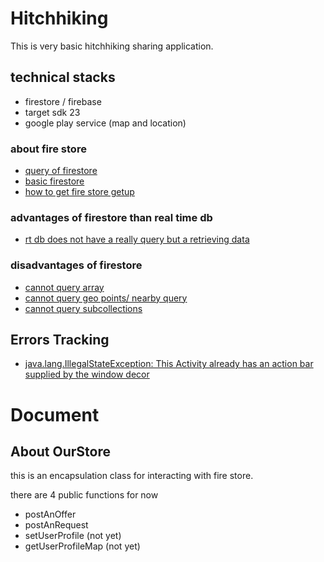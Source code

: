 # Hitchhiking
This is very basic hitchhiking sharing application.


## technical stacks
- firestore / firebase
- target sdk 23
- google play service (map and location)

### about fire store
- [query of firestore](https://firebase.google.com/docs/firestore/query-data/queries?utm_source=studio)
- [basic firestore](https://firebase.google.com/docs/firestore/?utm_source=studio)
- [how to get fire store getup](https://cloud.google.com/firestore/docs/quickstart)

### advantages of firestore than real time db
- [rt db does not have a really query but a retrieving data](https://firebase.google.com/docs/database/admin/retrieve-data)

### disadvantages of firestore
- [cannot query array](https://firebase.google.com/docs/firestore/solutions/arrays)
- [cannot query geo points/ nearby query](https://stackoverflow.com/questions/46630507/how-to-run-a-geo-nearby-query-with-firestore)
- [cannot query subcollections](https://stackoverflow.com/questions/46573014/firestore-query-subcollections)


## Errors Tracking
- [java.lang.IllegalStateException: This Activity already has an action bar supplied by the window decor](https://stackoverflow.com/questions/26515058/this-activity-already-has-an-action-bar-supplied-by-the-window-decor)


# Document
## About OurStore

this is an encapsulation class for interacting with fire store.

there are 4 public functions for now
- postAnOffer
- postAnRequest
- setUserProfile (not yet)
- getUserProfileMap (not yet)
